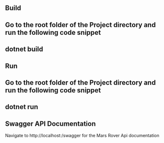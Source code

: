## Build
Go to the root folder of the Project directory and run the following code snippet
---
dotnet build
---

## Run
Go to the root folder of the Project directory and run the following code snippet
---
dotnet run
---

## Swagger API Documentation
Navigate to http://localhost:<port>/swagger for the Mars Rover Api documentation